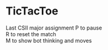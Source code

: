 # TicTacToe
 Last CSII major assignment
P to pause  
R to reset the match  
M to show bot thinking and moves  

